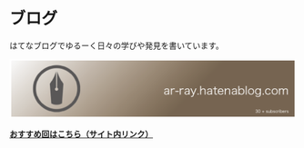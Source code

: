 # ブログ

はてなブログでゆるーく日々の学びや発見を書いています。


[![HatenaBLOG](../image/Hatenablog.png)](https://ar-ray.hatenablog.com/)

**[おすすめ回はこちら（サイト内リンク）](./01_osusume/index.md)**

<br>